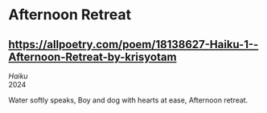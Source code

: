 # Afternoon Retreat
## https://allpoetry.com/poem/18138627-Haiku-1--Afternoon-Retreat-by-krisyotam
_Haiku_  
2024

Water softly speaks,
Boy and dog with hearts at ease,
Afternoon retreat.